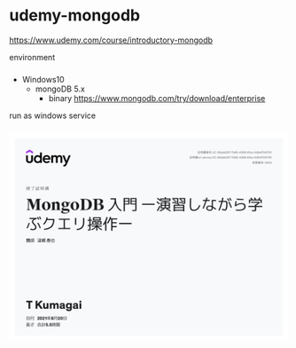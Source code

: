 # udemy-mongodb

<https://www.udemy.com/course/introductory-mongodb>

environment
###

* Windows10
  * mongoDB 5.x
    * binary <https://www.mongodb.com/try/download/enterprise>

run as windows service

###

![img](UC-06ddd307-7b85-4069-81be-fc8b47041781.jpg)


